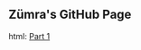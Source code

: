 ## Zümra's GitHub Page 

html: [Part 1](https://github.com/BU-IE-423/fall-23-zumrainci/blob/main/IE%20423%20-%20V2%20(3).html)
